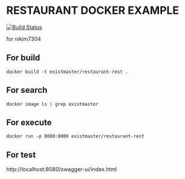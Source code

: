 # RESTAURANT DOCKER EXAMPLE

[![Build Status](https://travis-ci.com/nikim7304/restaurant-rest.svg?branch=master)](https://travis-ci.com/nikim7304/restaurant-rest)

for nikim7304

## For build

`docker build -t existmaster/restaurant-rest .`

## For search

`docker image ls | grep existmaster`

## For execute

`docker run -p 8080:8080 existmaster/restaurant-rest`

## For test

http://localhost:8080/swagger-ui/index.html